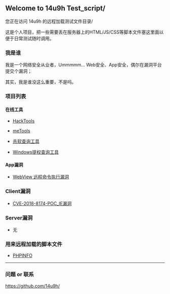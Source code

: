 ## Welcome to 14u9h Test_script/

您正在访问 14u9h 的远程加载测试文件目录/

这是个人项目，把一些需要丢在服务器上的HTML/JS/CSS等脚本文件塞这里面以便于日常测试随时调用。

### 我是谁

我是一个网络安全从业者，Ummmmm... Web安全、App安全，偶尔在漏洞平台提交个漏洞；

其实，我是谁没这么重要，不是吗。

### 项目列表

#### 在线工具

* [HackTools](https://14u9h.github.io/Test_script/Tools/HackTools/)

* [meTools](https://14u9h.github.io/Test_script/Tools/meTools/#/home)

* [杀软查询工具](https://14u9h.github.io/Test_script/Tools/Auxiliary%20tool/getAvTool.html)

* [Windows提权查询工具](https://14u9h.github.io/Test_script/Tools/getMSKB/getMSKB.html)

#### App漏洞

* [WebView 远程命令执行漏洞](https://14u9h.github.io/Test_script/AppSec/WebView_RCEV03.html)

### Client漏洞

* [CVE-2018-8174-POC_IE漏洞](https://github.com/14u9h/Test_script/blob/master/ClientSec/CVE-2018-8174_PoC.html)

### Server漏洞

* 无

### 用来远程加载的脚本文件

* [PHPINFO](https://raw.githubusercontent.com/14u9h/Test_script/master/phpinfo.php)

***

### 问题 or 联系

https://github.com/14u9h/


